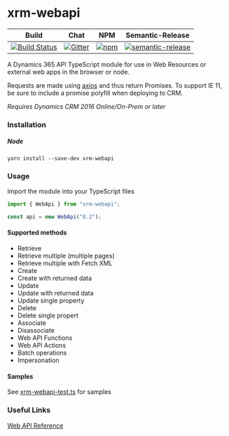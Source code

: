 # xrm-webapi
|Build|Chat|NPM|Semantic-Release|
|-----|----|---|----------------|
|[![Build Status](https://img.shields.io/travis/rust-lang/rust/master.svg?style=flat-square)](https://travis-ci.org/derekfinlinson/xrm-webapi)|[![Gitter](https://img.shields.io/gitter/room/nwjs/nw.js.svg?style=flat-square)](https://gitter.im/xrm-webapi/Lobby)|[![npm](https://img.shields.io/npm/v/xrm-webapi.svg?style=flat-square)](https://www.npmjs.com/package/xrm-webapi)|[![semantic-release](https://img.shields.io/badge/%20%20%F0%9F%93%A6%F0%9F%9A%80-semantic--release-e10079.svg?style=flat-square)](https://github.com/semantic-release/semantic-release)|

A Dynamics 365 API TypeScript module for use in Web Resources or external web apps in the browser or node.

Requests are made using [axios](https://github.com/axios/axios) and thus return Promises. To support IE 11, be sure to include a promise polyfill when deploying to CRM.

*Requires Dynamics CRM 2016 Online/On-Prem or later*

### Installation

##### Node

```
yarn install --save-dev xrm-webapi
```
### Usage

Import the module into your TypeScript files

```typescript
import { WebApi } from "xrm-webapi";

const api = new WebApi("8.2");
```

#### Supported methods
* Retrieve
* Retrieve multiple (multiple pages)
* Retrieve multiple with Fetch XML
* Create
* Create with returned data
* Update
* Update with returned data
* Update single property
* Delete
* Delete single propert
* Associate
* Disassociate
* Web API Functions
* Web API Actions
* Batch operations
* Impersonation

#### Samples
See [xrm-webapi-test.ts](test/xrm-webapi-test.ts) for samples

### Useful Links

[Web API Reference](https://docs.microsoft.com/en-us/dynamics365/customer-engagement/developer/webapi/perform-operations-web-api)
